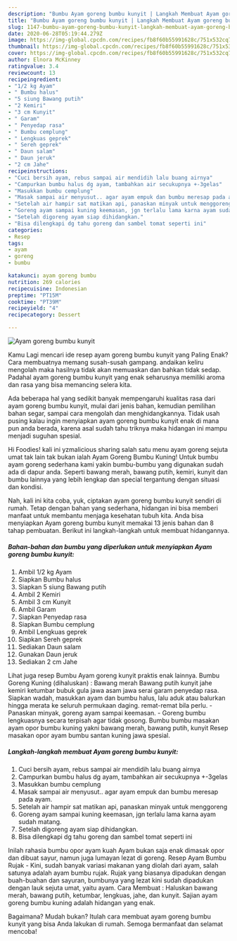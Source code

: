 ```yaml
---
description: "Bumbu Ayam goreng bumbu kunyit | Langkah Membuat Ayam goreng bumbu kunyit Yang Menggugah Selera"
title: "Bumbu Ayam goreng bumbu kunyit | Langkah Membuat Ayam goreng bumbu kunyit Yang Menggugah Selera"
slug: 1147-bumbu-ayam-goreng-bumbu-kunyit-langkah-membuat-ayam-goreng-bumbu-kunyit-yang-menggugah-selera
date: 2020-06-28T05:19:44.279Z
image: https://img-global.cpcdn.com/recipes/fb8f60b55991628c/751x532cq70/ayam-goreng-bumbu-kunyit-foto-resep-utama.jpg
thumbnail: https://img-global.cpcdn.com/recipes/fb8f60b55991628c/751x532cq70/ayam-goreng-bumbu-kunyit-foto-resep-utama.jpg
cover: https://img-global.cpcdn.com/recipes/fb8f60b55991628c/751x532cq70/ayam-goreng-bumbu-kunyit-foto-resep-utama.jpg
author: Elnora McKinney
ratingvalue: 3.4
reviewcount: 13
recipeingredient:
- "1/2 kg Ayam"
- " Bumbu halus"
- "5 siung Bawang putih"
- "2 Kemiri"
- "3 cm Kunyit"
- " Garam"
- " Penyedap rasa"
- " Bumbu cemplung"
- " Lengkuas geprek"
- " Sereh geprek"
- " Daun salam"
- " Daun jeruk"
- "2 cm Jahe"
recipeinstructions:
- "Cuci bersih ayam, rebus sampai air mendidih lalu buang airnya"
- "Campurkan bumbu halus dg ayam, tambahkan air secukupnya +-3gelas"
- "Masukkan bumbu cemplung"
- "Masak sampai air menyusut.. agar ayam empuk dan bumbu meresap pada ayam."
- "Setelah air hampir sat matikan api, panaskan minyak untuk menggoreng"
- "Goreng ayam sampai kuning keemasan, jgn terlalu lama karna ayam sudah matang."
- "Setelah digoreng ayam siap dihidangkan."
- "Bisa dilengkapi dg tahu goreng dan sambel tomat seperti ini"
categories:
- Resep
tags:
- ayam
- goreng
- bumbu

katakunci: ayam goreng bumbu 
nutrition: 269 calories
recipecuisine: Indonesian
preptime: "PT15M"
cooktime: "PT39M"
recipeyield: "4"
recipecategory: Dessert

---
```



![Ayam goreng bumbu kunyit](https://img-global.cpcdn.com/recipes/fb8f60b55991628c/751x532cq70/ayam-goreng-bumbu-kunyit-foto-resep-utama.jpg)

Kamu Lagi mencari ide resep ayam goreng bumbu kunyit yang Paling Enak? Cara membuatnya memang susah-susah gampang. andaikan keliru mengolah maka hasilnya tidak akan memuaskan dan bahkan tidak sedap. Padahal ayam goreng bumbu kunyit yang enak seharusnya memiliki aroma dan rasa yang bisa memancing selera kita.

Ada beberapa hal yang sedikit banyak mempengaruhi kualitas rasa dari ayam goreng bumbu kunyit, mulai dari jenis bahan, kemudian pemilihan bahan segar, sampai cara mengolah dan menghidangkannya. Tidak usah pusing kalau ingin menyiapkan ayam goreng bumbu kunyit enak di mana pun anda berada, karena asal sudah tahu triknya maka hidangan ini mampu menjadi suguhan spesial.

Hi Foodies! kali ini yzmalicious sharing salah satu menu ayam goreng sejuta umat tak lain tak bukan ialah Ayam Goreng Bumbu Kuning! Untuk bumbu ayam goreng sederhana kami yakin bumbu-bumbu yang digunakan sudah ada di dapur anda. Seperti bawang merah, bawang putih, kemiri, kunyit dan bumbu lainnya yang lebih lengkap dan special tergantung dengan situasi dan kondisi.


Nah, kali ini kita coba, yuk, ciptakan ayam goreng bumbu kunyit sendiri di rumah. Tetap dengan bahan yang sederhana, hidangan ini bisa memberi manfaat untuk membantu menjaga kesehatan tubuh kita. Anda bisa menyiapkan Ayam goreng bumbu kunyit memakai 13 jenis bahan dan 8 tahap pembuatan. Berikut ini langkah-langkah untuk membuat hidangannya.

<!--inarticleads1-->

##### Bahan-bahan dan bumbu yang diperlukan untuk menyiapkan Ayam goreng bumbu kunyit:

1. Ambil 1/2 kg Ayam
1. Siapkan  Bumbu halus
1. Siapkan 5 siung Bawang putih
1. Ambil 2 Kemiri
1. Ambil 3 cm Kunyit
1. Ambil  Garam
1. Siapkan  Penyedap rasa
1. Siapkan  Bumbu cemplung
1. Ambil  Lengkuas geprek
1. Siapkan  Sereh geprek
1. Sediakan  Daun salam
1. Gunakan  Daun jeruk
1. Sediakan 2 cm Jahe


Lihat juga resep Bumbu Ayam goreng kunyit praktis enak lainnya. Bumbu Goreng Kuning (dihaluskan) : Bawang merah Bawang putih kunyit jahe kemiri ketumbar bubuk gula jawa asam jawa serai garam penyedap rasa. Siapkan wadah, masukkan ayam dan bumbu halus, lalu aduk atau balurkan hingga merata ke seluruh permukaan daging. remat-remat bila perlu. - Panaskan minyak, goreng ayam sampai keemasan. - Goreng bumbu lengkuasnya secara terpisah agar tidak gosong. Bumbu bumbu masakan ayam opor bumbu kuning yakni bawang merah, bawang putih, kunyit Resep masakan opor ayam bumbu santan kuning jawa spesial. 

<!--inarticleads2-->

##### Langkah-langkah membuat Ayam goreng bumbu kunyit:

1. Cuci bersih ayam, rebus sampai air mendidih lalu buang airnya
1. Campurkan bumbu halus dg ayam, tambahkan air secukupnya +-3gelas
1. Masukkan bumbu cemplung
1. Masak sampai air menyusut.. agar ayam empuk dan bumbu meresap pada ayam.
1. Setelah air hampir sat matikan api, panaskan minyak untuk menggoreng
1. Goreng ayam sampai kuning keemasan, jgn terlalu lama karna ayam sudah matang.
1. Setelah digoreng ayam siap dihidangkan.
1. Bisa dilengkapi dg tahu goreng dan sambel tomat seperti ini


Inilah rahasia bumbu opor ayam kuah Ayam bukan saja enak dimasak opor dan dibuat sayur, namun juga lumayan lezat di goreng. Resep Ayam Bumbu Rujak - Kini, sudah banyak variasi makanan yang diolah dari ayam, salah satunya adalah ayam bumbu rujak. Rujak yang biasanya dipadukan dengan buah-buahan dan sayuran, bumbunya yang lezat kini sudah dipadukan dengan lauk sejuta umat, yaitu ayam. Cara Membuat : Haluskan bawang merah, bawang putih, ketumbar, lengkuas, jahe, dan kunyit. Sajian ayam goreng bumbu kuning adalah hidangan yang enak. 

Bagaimana? Mudah bukan? Itulah cara membuat ayam goreng bumbu kunyit yang bisa Anda lakukan di rumah. Semoga bermanfaat dan selamat mencoba!
